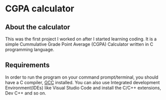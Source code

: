# CGPA calculator
## About the calculator
This was the first project I worked on after I started learning coding. 
It is a simple Cummulative Grade Point Average (CGPA) Calculator written in C programming language.

## Requirements
In order to run the program on your command prompt/terminal, you should have a C compiler, [GCC](https://gcc.gnu.org/) installed. 
You can also use Integrated development Environment(IDEs) like Visual Studio Code and install the C/C++ extensions, Dev C++ and so on. 
